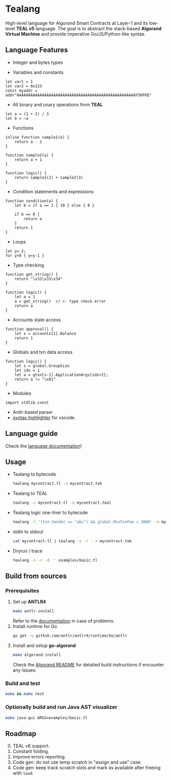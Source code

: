 # Tealang

High-level language for Algorand Smart Contracts at Layer-1 and its low-level **TEAL v5** language.
The goal is to abstract the stack-based **Algorand Virtual Machine** and provide imperative Go/JS/Python-like syntax.

## Language Features

* Integer and bytes types

* Variables and constants
```
let var1 = 1
let var2 = 0x123
const myaddr = addr"AAAAAAAAAAAAAAAAAAAAAAAAAAAAAAAAAAAAAAAAAAAAAAAAAAAAY5HFKQ"
```

* All binary and unary operations from **TEAL**
```
let a = (1 + 2) / 3
let b = ~a
```

* Functions
```
inline function sample1(a) {
    return a - 1
}

function sample2(a) {
    return a + 1
}

function logic() {
    return sample1(2) + sample2(3)
}
```

* Condition statements and expressions
```
function condition(a) {
    let b = if a == 1 { 10 } else { 0 }

    if b == 0 {
        return a
    }
    return 1
}
```

* Loops
```
let y= 2;
for y>0 { y=y-1 }
```

* Type checking
```
function get_string() {
    return "\x32\x33\x34"
}

function logic() {
    let a = 1
    a = get_string()  // <- type check error
    return a
}
```

* Accounts state access
```
function approval() {
    let x = accounts[1].Balance
    return 1
}
```

* Globals and txn data access
```
function logic() {
    let s = global.GroupSize
    let idx = 1
    let a = gtxn[s-1].ApplicationArgs[idx+2];
    return a != "\x01"
}
```

* Modules
```
import stdlib.const
```

* Antlr-based parser
* [syntax highlighter](https://github.com/pzbitskiy/tealang-syntax-highlighter) for vscode.

## Language guide

Check the [language documentation](GUIDE.md)!

## Usage

* Tealang to bytecode
    ```sh
    tealang mycontract.tl -o mycontract.tok
    ```

* Tealang to TEAL
    ```sh
    tealang -c mycontract.tl -o mycontract.teal
    ```
* Tealang logic one-liner to bytecode
    ```sh
    tealang -l '(txn.Sender == "abc") && global.MinTxnFee > 2000' -o mycontract.tok
    ```
* stdin to stdout
    ```sh
    cat mycontract.tl | tealang -s -r - > mycontract.tok
    ```
* Dryrun / trace
    ```sh
    tealang -s -c -d '' examples/basic.tl
    ```

## Build from sources

### Prerequisites

1. Set up **ANTLR4**
    ```sh
    make antlr-install
    ```
    Refer to the [documentation](https://www.antlr.org/) in case of problems.
2. Install runtime for Go
    ```sh
    go get -u github.com/antlr/antlr4/runtime/Go/antlr
    ```
3. Install and setup **go-algorand**
    ```sh
    make algorand-install
    ```
    Check the [Algorand README](https://github.com/algorand/go-algorand/blob/master/README.md) for detailed build instructions if encounter any issues.

### Build and test
```sh
make && make test
```

### Optionally build and run Java AST visualizer
```sh
make java-gui ARGS=examples/basic.tl
```

## Roadmap

0. TEAL v6 support.
1. Constant folding.
2. Improve errors reporting.
3. Code gen: do not use temp scratch in "assign and use" case.
4. Code gen: keep track scratch slots and mark as available after freeing with `load`.
